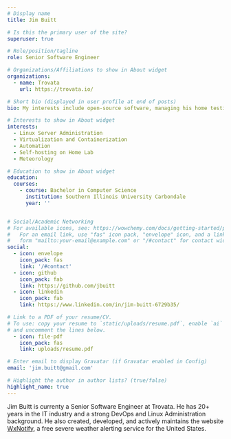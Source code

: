 ```yaml
---
# Display name
title: Jim Buitt

# Is this the primary user of the site?
superuser: true

# Role/position/tagline
role: Senior Software Engineer

# Organizations/Affiliations to show in About widget
organizations:
  - name: Trovata
    url: https://trovata.io/

# Short bio (displayed in user profile at end of posts)
bio: My interests include open-source software, managing his home testing lab, and meteorology.

# Interests to show in About widget
interests:
  - Linux Server Administration
  - Virtualization and Containerization
  - Automation
  - Self-hosting on Home Lab
  - Meteorology

# Education to show in About widget
education:
  courses:
    - course: Bachelor in Computer Science
      institution: Southern Illinois University Carbondale
      year: ''


# Social/Academic Networking
# For available icons, see: https://wowchemy.com/docs/getting-started/page-builder/#icons
#   For an email link, use "fas" icon pack, "envelope" icon, and a link in the
#   form "mailto:your-email@example.com" or "/#contact" for contact widget.
social:
  - icon: envelope
    icon_pack: fas
    link: '/#contact'
  - icon: github
    icon_pack: fab
    link: https://github.com/jbuitt
  - icon: linkedin
    icon_pack: fab
    link: https://www.linkedin.com/in/jim-buitt-6729b35/

# Link to a PDF of your resume/CV.
# To use: copy your resume to `static/uploads/resume.pdf`, enable `ai` icons in `params.toml`,
# and uncomment the lines below.
  - icon: file-pdf
    icon_pack: fas
    link: uploads/resume.pdf

# Enter email to display Gravatar (if Gravatar enabled in Config)
email: 'jim.buitt@gmail.com'

# Highlight the author in author lists? (true/false)
highlight_name: true
---
```


Jim Buitt is currenty a Senior Software Engineer at Trovata. He has 20+ years in the IT industry and a strong DevOps and Linux Administration background. He also created, developed, and actively maintains the website <a href="https://www.wxnotify.com">WxNotify</a>, a free severe weather alerting service for the United States.

